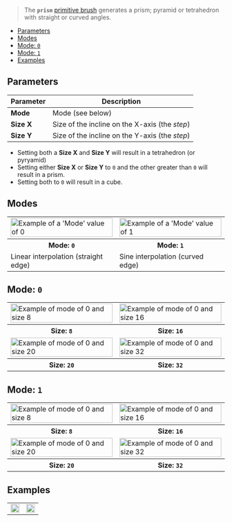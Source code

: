 > The **`prism`** [primitive brush](Brush-Shaders) generates a prism; pyramid or tetrahedron with straight or curved angles.

<!-- TOC -->
- [Parameters](#parameters)
- [Modes](#modes)
- [Mode: `0`](#mode-0)
- [Mode: `1`](#mode-1)
- [Examples](#examples)

## Parameters

Parameter | Description
--------- | -----------
**Mode** | Mode (see below)
**Size X** | Size of the incline on the X-axis (the _step_)
**Size Y** | Size of the incline on the Y-axis (the _step_)

- Setting both a **Size X** and **Size Y** will result in a tetrahedron (or pyryamid)
- Setting either **Size X** or **Size Y** to `0` and the other greater than `0` will result in a prism.
- Setting both to `0` will result in a cube.

## Modes

<!-- SAMPLE prism modes 2 -->
<table>
	<tr>
		<td width="50%"><img width="100%" src="https://s3.amazonaws.com/misc.lachlanmcdonald.com/magicavoxel-shaders/0.10.5/prism_mode0.png" alt="Example of a 'Mode' value of 0"></td>
		<td width="50%"><img width="100%" src="https://s3.amazonaws.com/misc.lachlanmcdonald.com/magicavoxel-shaders/0.10.5/prism_mode1.png" alt="Example of a 'Mode' value of 1"></td>
	</tr>
	<tr>
		<th>Mode: <code>0</code></th>
		<th>Mode: <code>1</code></th>
	</tr>
	<tr>
		<td valign="top">Linear interpolation (straight edge)</td>
		<td valign="top">Sine interpolation (curved edge)</td>
	</tr>
</table>
<!-- END -->

## Mode: `0`

<!-- SAMPLE prism mode0_sizes 2 -->
<table>
	<tr>
		<td width="50%"><img width="100%" src="https://s3.amazonaws.com/misc.lachlanmcdonald.com/magicavoxel-shaders/0.10.5/prism_mode0_width8.png" alt="Example of mode of 0 and size 8"></td>
		<td width="50%"><img width="100%" src="https://s3.amazonaws.com/misc.lachlanmcdonald.com/magicavoxel-shaders/0.10.5/prism_mode0_width16.png" alt="Example of mode of 0 and size 16"></td>
	</tr>
	<tr>
		<th>Size: <code>8</code></th>
		<th>Size: <code>16</code></th>
	</tr>
	<tr>
		<td width="50%"><img width="100%" src="https://s3.amazonaws.com/misc.lachlanmcdonald.com/magicavoxel-shaders/0.10.5/prism_mode0_width20.png" alt="Example of mode of 0 and size 20"></td>
		<td width="50%"><img width="100%" src="https://s3.amazonaws.com/misc.lachlanmcdonald.com/magicavoxel-shaders/0.10.5/prism_mode0_width32.png" alt="Example of mode of 0 and size 32"></td>
	</tr>
	<tr>
		<th>Size: <code>20</code></th>
		<th>Size: <code>32</code></th>
	</tr>
</table>
<!-- END -->

## Mode: `1`

<!-- SAMPLE prism mode1_sizes 2 -->
<table>
	<tr>
		<td width="50%"><img width="100%" src="https://s3.amazonaws.com/misc.lachlanmcdonald.com/magicavoxel-shaders/0.10.5/prism_mode1_width8.png" alt="Example of mode of 0 and size 8"></td>
		<td width="50%"><img width="100%" src="https://s3.amazonaws.com/misc.lachlanmcdonald.com/magicavoxel-shaders/0.10.5/prism_mode1_width16.png" alt="Example of mode of 0 and size 16"></td>
	</tr>
	<tr>
		<th>Size: <code>8</code></th>
		<th>Size: <code>16</code></th>
	</tr>
	<tr>
		<td width="50%"><img width="100%" src="https://s3.amazonaws.com/misc.lachlanmcdonald.com/magicavoxel-shaders/0.10.5/prism_mode1_width20.png" alt="Example of mode of 0 and size 20"></td>
		<td width="50%"><img width="100%" src="https://s3.amazonaws.com/misc.lachlanmcdonald.com/magicavoxel-shaders/0.10.5/prism_mode1_width32.png" alt="Example of mode of 0 and size 32"></td>
	</tr>
	<tr>
		<th>Size: <code>20</code></th>
		<th>Size: <code>32</code></th>
	</tr>
</table>
<!-- END -->

## Examples

<!-- SAMPLE prism examples 2 -->
<table>
	<tr>
		<td width="50%"><img width="100%" src="https://s3.amazonaws.com/misc.lachlanmcdonald.com/magicavoxel-shaders/0.10.5/prism_example0.jpg" alt=""></td>
		<td width="50%"><img width="100%" src="https://s3.amazonaws.com/misc.lachlanmcdonald.com/magicavoxel-shaders/0.10.5/prism_example1.jpg" alt=""></td>
	</tr>
</table>
<!-- END -->

